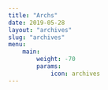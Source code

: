 ```yaml
---
title: "Archs"
date: 2019-05-28
layout: "archives"
slug: "archives"
menu:
    main:
        weight: -70
        params: 
            icon: archives
---
```

